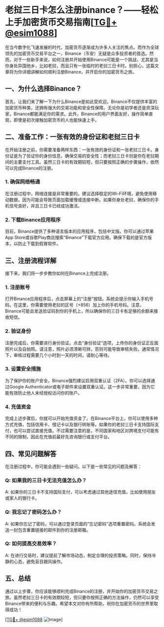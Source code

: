# 老挝三日卡怎么注册binance？——轻松上手加密货币交易指南[[TG💪+ @esim1088](https://t.me/s/esim1088)]

在当今数字化飞速发展的时代，加密货币逐渐成为许多人关注的焦点。而作为全球领先的加密货币交易平台之一，Binance（币安）无疑是众多投资者的首选。然而，对于一些新手来说，如何注册并开始使用Binance可能是一个挑战，尤其是当你身处异国他乡，比如老挝，而且只有一张临时的老挝三日卡时。别担心，这篇文章将为你详细讲解如何顺利注册Binance，并开启你的加密货币之旅。

## 一、为什么选择Binance？

首先，让我们来了解一下为什么Binance是如此受欢迎。Binance不仅提供丰富的加密货币种类，还拥有强大的交易功能和安全性保障。无论你是初学者还是资深玩家，Binance都能满足你的需求。此外，Binance的用户界面友好，操作简单直观，即使是初次接触加密货币的人也能快速上手。

## 二、准备工作：一张有效的身份证和老挝三日卡

在开始注册之前，你需要准备两样东西：一张有效的身份证和一张老挝三日卡。身份证是为了验证你的身份信息，确保交易的安全性；而老挝三日卡则是你在老挝期间的主要支付工具。虽然三日卡的有效期较短，但只要按照正确的步骤操作，依然可以完成Binance的注册。

### 1. 确保网络畅通

在注册过程中，网络连接是非常重要的。建议选择稳定的Wi-Fi环境，避免使用移动数据，因为可能会导致页面加载缓慢或连接中断。如果你身处老挝，确保你的手机信号良好，并且三日卡已经成功激活。

### 2. 下载Binance应用程序

目前，Binance提供了多种语言版本的应用程序，包括中文版。你可以通过苹果App Store或谷歌Play商店搜索“Binance”下载官方应用。确保下载的是官方版本，以防止下载到假冒软件。

## 三、注册流程详解

接下来，我们将一步步教你如何在Binance上完成注册。

### 1. 注册账号

打开Binance应用程序后，点击屏幕上的“注册”按钮。系统会提示你输入手机号码。在这里，你需要使用老挝的区号（+856）加上你的手机号码。注意，Binance可能会发送验证码到你的手机上，所以确保你的三日卡有足够的余额来接收短信。

### 2. 验证身份

注册完成后，你需要进行身份验证。点击“身份验证”选项，上传你的身份证正反面照片以及自拍照。请注意，照片必须清晰可辨，否则可能导致审核失败。通常情况下，审核过程需要几个小时到一天的时间，请耐心等待。

### 3. 设置安全措施

为了保护你的账户安全，Binance强烈建议启用双重认证（2FA）。你可以选择通过Google Authenticator或电子邮件来设置双重认证。这一步非常重要，因为它能有效防止他人未经授权访问你的账户。

### 4. 充值资金

完成上述步骤后，你就可以开始充值资金了。在Binance平台上，你可以使用多种方式充值，包括信用卡、借记卡以及银行转账等。如果你的老挝三日卡支持国际支付，也可以尝试直接充值。不过需要注意的是，不同国家和地区对跨境支付可能有不同的限制，因此在充值前最好先咨询银行或支付平台。

## 四、常见问题解答

在注册过程中，你可能会遇到一些疑问。以下是一些常见的问题及解答：

### Q: 如果我的三日卡无法充值怎么办？
A: 如果你的三日卡不支持国际支付，可以考虑通过其他途径充值，比如使用朋友或家人的银行卡。

### Q: 我忘记了密码怎么办？
A: 如果你忘记了密码，可以通过登录页面的“忘记密码”选项重置密码。系统会发送一封包含重置链接的邮件到你的注册邮箱。

### Q: 如何提高交易效率？
A: 在进行交易时，建议提前了解市场动态，制定合理的投资策略。同时，保持冷静的心态，避免盲目跟风操作。

## 五、总结

通过以上步骤，你应该能够顺利完成Binance的注册，并开始你的加密货币交易之旅。虽然老挝三日卡的有效期较短，但只要你按照正确的方法操作，仍然可以享受Binance带来的便利与乐趣。希望本文对你有所帮助，祝你在加密货币的世界里取得成功！

[[TG💪+ @esim1088](https://t.me/s/esim1088) ![Image](https://i.postimg.cc/4NQfJmqS/Snipaste-2025-05-13-00-14-12.png)]